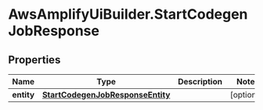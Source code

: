 # AwsAmplifyUiBuilder.StartCodegenJobResponse

## Properties

Name | Type | Description | Notes
------------ | ------------- | ------------- | -------------
**entity** | [**StartCodegenJobResponseEntity**](StartCodegenJobResponseEntity.md) |  | [optional] 


